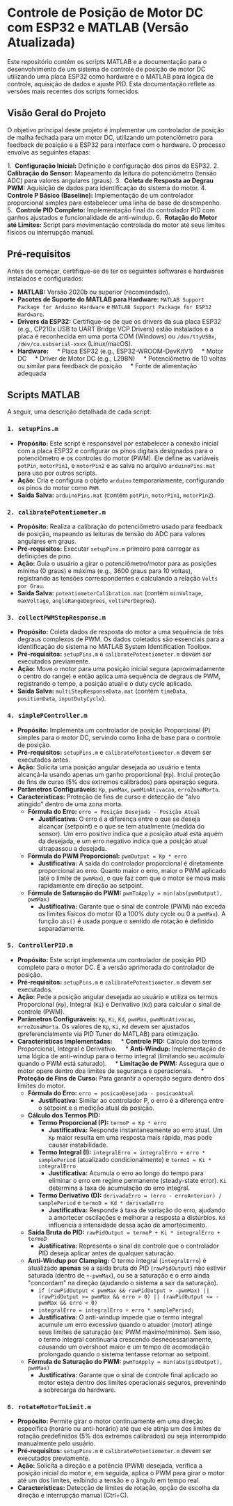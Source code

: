 # Controle de Posição de Motor DC com ESP32 e MATLAB (Versão Atualizada)

Este repositório contém os scripts MATLAB e a documentação para o desenvolvimento de um sistema de controle de posição de motor DC utilizando uma placa ESP32 como hardware e o MATLAB para lógica de controle, aquisição de dados e ajuste PID. Esta documentação reflete as versões mais recentes dos scripts fornecidos.

## Visão Geral do Projeto

O objetivo principal deste projeto é implementar um controlador de posição de malha fechada para um motor DC, utilizando um potenciômetro para feedback de posição e a ESP32 para interface com o hardware. O processo envolve as seguintes etapas:

1.  **Configuração Inicial:** Definição e configuração dos pinos da ESP32.
2.  **Calibração do Sensor:** Mapeamento da leitura do potenciômetro (tensão ADC) para valores angulares (graus).
3.  **Coleta de Resposta ao Degrau PWM:** Aquisição de dados para identificação do sistema do motor.
4.  **Controle P Básico (Baseline):** Implementação de um controlador proporcional simples para estabelecer uma linha de base de desempenho.
5.  **Controle PID Completo:** Implementação final do controlador PID com ganhos ajustados e funcionalidade de anti-windup.
6.  **Rotação do Motor até Limites:** Script para movimentação controlada do motor até seus limites físicos ou interrupção manual.

## Pré-requisitos

Antes de começar, certifique-se de ter os seguintes softwares e hardwares instalados e configurados:

* **MATLAB:** Versão 2020b ou superior (recomendado).
* **Pacotes de Suporte do MATLAB para Hardware:** `MATLAB Support Package for Arduino Hardware` e `MATLAB Support Package for ESP32 Hardware`.
* **Drivers da ESP32:** Certifique-se de que os drivers da sua placa ESP32 (e.g., CP210x USB to UART Bridge VCP Drivers) estão instalados e a placa é reconhecida em uma porta COM (Windows) ou `/dev/ttyUSBx`, `/dev/cu.usbserial-xxxx` (Linux/macOS).
* **Hardware:**
    * Placa ESP32 (e.g., ESP32-WROOM-DevKitV1)
    * Motor DC
    * Driver de Motor DC (e.g., L298N)
    * Potenciômetro de 10 voltas ou similar para feedback de posição
    * Fonte de alimentação adequada

## Scripts MATLAB

A seguir, uma descrição detalhada de cada script:

### `1. setupPins.m`

* **Propósito:** Este script é responsável por estabelecer a conexão inicial com a placa ESP32 e configurar os pinos digitais designados para o potenciômetro e os controles do motor (PWM). Ele define as variáveis `potPin`, `motorPin1`, e `motorPin2` e as salva no arquivo `arduinoPins.mat` para uso por outros scripts.
* **Ação:** Cria e configura o objeto `arduino` temporariamente, configurando os pinos do motor como `PWM`.
* **Saída Salva:** `arduinoPins.mat` (contém `potPin`, `motorPin1`, `motorPin2`).

### `2. calibratePotentiometer.m`

* **Propósito:** Realiza a calibração do potenciômetro usado para feedback de posição, mapeando as leituras de tensão do ADC para valores angulares em graus.
* **Pré-requisitos:** Executar `setupPins.m` primeiro para carregar as definições de pino.
* **Ação:** Guia o usuário a girar o potenciômetro/motor para as posições mínima (0 graus) e máxima (e.g., 3600 graus para 10 voltas), registrando as tensões correspondentes e calculando a relação `Volts por Grau`.
* **Saída Salva:** `potentiometerCalibration.mat` (contém `minVoltage`, `maxVoltage`, `angleRangeDegrees`, `voltsPerDegree`).

### `3. collectPWMStepResponse.m`

* **Propósito:** Coleta dados de resposta do motor a uma sequência de três degraus complexos de PWM. Os dados coletados são essenciais para a identificação do sistema no MATLAB System Identification Toolbox.
* **Pré-requisitos:** `setupPins.m` e `calibratePotentiometer.m` devem ser executados previamente.
* **Ação:** Move o motor para uma posição inicial segura (aproximadamente o centro do range) e então aplica uma sequência de degraus de PWM, registrando o tempo, a posição atual e o duty cycle aplicado.
* **Saída Salva:** `multiStepResponseData.mat` (contém `timeData`, `positionData`, `inputDutyCycle`).

### `4. simplePController.m`

* **Propósito:** Implementa um controlador de posição Proporcional (P) simples para o motor DC, servindo como linha de base para o controle de posição.
* **Pré-requisitos:** `setupPins.m` e `calibratePotentiometer.m` devem ser executados antes.
* **Ação:** Solicita uma posição angular desejada ao usuário e tenta alcançá-la usando apenas um ganho proporcional (`Kp`). Inclui proteção de fins de curso (5% dos extremos calibrados) para operação segura.
* **Parâmetros Configuráveis:** `Kp`, `pwmMax`, `pwmMinAtivacao`, `erroZonaMorta`.
* **Características:** Proteção de fins de curso e detecção de "alvo atingido" dentro de uma zona morta.
    * **Fórmula do Erro:** `erro = Posição Desejada - Posição Atual`
        * **Justificativa:** O erro é a diferença entre o que se deseja alcançar (setpoint) e o que se tem atualmente (medida do sensor). Um erro positivo indica que a posição atual está aquém da desejada, e um erro negativo indica que a posição atual ultrapassou a desejada.
    * **Fórmula do PWM Proporcional:** `pwmOutput = Kp * erro`
        * **Justificativa:** A saída do controlador proporcional é diretamente proporcional ao erro. Quanto maior o erro, maior o PWM aplicado (até o limite de `pwmMax`), o que faz com que o motor se mova mais rapidamente em direção ao setpoint.
    * **Fórmula de Saturação do PWM:** `pwmToApply = min(abs(pwmOutput), pwmMax)`
        * **Justificativa:** Garante que o sinal de controle (PWM) não exceda os limites físicos do motor (0 a 100% duty cycle ou 0 a `pwmMax`). A função `abs()` é usada porque o sentido de rotação é definido separadamente.

### `5. ControllerPID.m`

* **Propósito:** Este script implementa um controlador de posição PID completo para o motor DC. É a versão aprimorada do controlador de posição.
* **Pré-requisitos:** `setupPins.m` e `calibratePotentiometer.m` devem ser executados.
* **Ação:** Pede a posição angular desejada ao usuário e utiliza os termos Proporcional (`Kp`), Integral (`Ki`) e Derivativo (`Kd`) para calcular o sinal de controle (PWM).
* **Parâmetros Configuráveis:** `Kp`, `Ki`, `Kd`, `pwmMax`, `pwmMinAtivacao`, `erroZonaMorta`. Os valores de `Kp`, `Ki`, `Kd` devem ser ajustados (preferencialmente via PID Tuner do MATLAB) para otimização.
* **Características Implementadas:**
    * **Controle PID:** Cálculo dos termos Proporcional, Integral e Derivativo.
    * **Anti-Windup:** Implementação de uma lógica de anti-windup para o termo integral (limitando seu acúmulo quando o PWM está saturado).
    * **Limitação de PWM:** Assegura que o motor opere dentro dos limites de segurança e operacionais.
    * **Proteção de Fins de Curso:** Para garantir a operação segura dentro dos limites do motor.
    * **Fórmula do Erro:** `erro = posicaoDesejada - posicaoAtual`
        * **Justificativa:** Similar ao controlador P, o erro é a diferença entre o setpoint e a medição atual da posição.
    * **Cálculo dos Termos PID:**
        * **Termo Proporcional (P):** `termoP = Kp * erro`
            * **Justificativa:** Responde instantaneamente ao erro atual. Um `Kp` maior resulta em uma resposta mais rápida, mas pode causar instabilidade.
        * **Termo Integral (I):** `integralErro = integralErro + erro * samplePeriod` (atualizado condicionalmente) e `termoI = Ki * integralErro`
            * **Justificativa:** Acumula o erro ao longo do tempo para eliminar o erro em regime permanente (steady-state error). `Ki` determina a taxa de acumulação do erro integral.
        * **Termo Derivativo (D):** `derivadaErro = (erro - erroAnterior) / samplePeriod` e `termoD = Kd * derivadaErro`
            * **Justificativa:** Responde à taxa de variação do erro, ajudando a amortecer oscilações e melhorar a resposta a distúrbios. `Kd` influencia a intensidade dessa ação de amortecimento.
    * **Saída Bruta do PID:** `rawPidOutput = termoP + Ki * integralErro + termoD`
        * **Justificativa:** Representa o sinal de controle que o controlador PID deseja aplicar antes de qualquer saturação.
    * **Anti-Windup por Clamping:** O termo integral (`integralErro`) é atualizado **apenas** se a saída bruta do PID (`rawPidOutput`) não estiver saturada (dentro de `+-pwmMax`), ou se a saturação e o erro ainda "concordam" na direção (ajudando o sistema a sair da saturação).
        * `if (rawPidOutput < pwmMax && rawPidOutput > -pwmMax) || (rawPidOutput >= pwmMax && erro > 0) || (rawPidOutput <= -pwmMax && erro < 0)`
        * `integralErro = integralErro + erro * samplePeriod;`
        * **Justificativa:** O anti-windup impede que o termo integral acumule um erro excessivo quando o atuador (motor) atinge seus limites de saturação (ex: PWM máximo/mínimo). Sem isso, o termo integral continuaria crescendo desnecessariamente, causando um overshoot maior e um tempo de acomodação prolongado quando o sistema tentasse retornar ao setpoint.
    * **Fórmula de Saturação do PWM:** `pwmToApply = min(abs(pidOutput), pwmMax)`
        * **Justificativa:** Garante que o sinal de controle final aplicado ao motor esteja dentro dos limites operacionais seguros, prevenindo a sobrecarga do hardware.

### `6. rotateMotorToLimit.m`

* **Propósito:** Permite girar o motor continuamente em uma direção específica (horário ou anti-horário) até que ele atinja um dos limites de rotação predefinidos (5% dos extremos calibrados) ou seja interrompido manualmente pelo usuário.
* **Pré-requisitos:** `setupPins.m` e `calibratePotentiometer.m` devem ser executados previamente.
* **Ação:** Solicita a direção e a potência (PWM) desejada, verifica a posição inicial do motor e, em seguida, aplica o PWM para girar o motor até um dos limites, exibindo a tensão e o ângulo em tempo real.
* **Características:** Detecção de limites de rotação, opção de escolha da direção e interrupção manual (Ctrl+C).